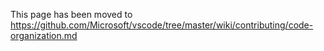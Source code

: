 This page has been moved to https://github.com/Microsoft/vscode/tree/master/wiki/contributing/code-organization.md